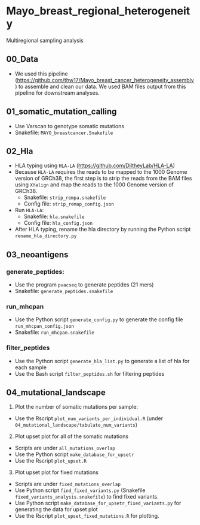# Mayo_breast_regional_heterogeneity
Multiregional sampling analysis

## 00_Data
- We used this pipeline (https://github.com/thw17/Mayo_breast_cancer_heterogeneity_assembly) to assemble and clean our data. We used BAM files output from this pipeline for downstream analyses.

## 01_somatic_mutation_calling
- Use Varscan to genotype somatic mutations
- Snakefile: `MAYO_breastcancer.Snakefile`

## 02_Hla
- HLA typing using `HLA-LA` (https://github.com/DiltheyLab/HLA-LA)
- Because `HLA-LA` requires the reads to be mapped to the 1000 Genome version of GRCh38, the first step is to strip the reads from the BAM files using `XYalign` and map the reads to the 1000 Genome version of GRCh38.
  - Snakefile: `strip_rempa.snakefile`
  - Config file: `strip_remap_config.json`
- Run `HLA-LA`:
  - Snakefile: `hla.snakefile`
  - Config file: `hla_config.json`
- After HLA typing, rename the hla directory by running the Python script `rename_hla_directory.py`

## 03_neoantigens
### generate_peptides:
- Use the program `pvacseq` to generate peptides (21 mers)
- Snakefile: `generate_peptides.snakefile`

### run_mhcpan
- Use the Python script `generate_config.py` to generate the config file `run_mhcpan_config.json`
- Snakefile: `run_mhcpan.snakefile`

### filter_peptides
- Use the Python script `generate_hla_list.py` to generate a list of hla for each sample
- Use the Bash script `filter_peptides.sh` for filtering peptides

## 04_mutational_landscape
1. Plot the number of somatic mutations per sample:
- Use the Rscript `plot_num_variants_per_individual.R` (under `04_mutational_landscape/tabulate_num_variants`)
2. Plot upset plot for all of the somatic mutations
- Scripts are under `all_mutations_overlap`
- Use the Python script `make_database_for_upsetr`
- Use the Rscript `plot_upset.R`
3. Plot upset plot for fixed mutations
- Scripts are under `fixed_mutations_overlap`
- Use Python script `find_fixed_variants.py` (Snakefile `fixed_variants_analysis.snakefile`) to find fixed variants. 
- Use Python script `make_database_for_upsetr_fixed_variants.py` for generating the data for upset plot
- Use the Rscript `plot_upset_fixed_mutations.R` for plotting. 

